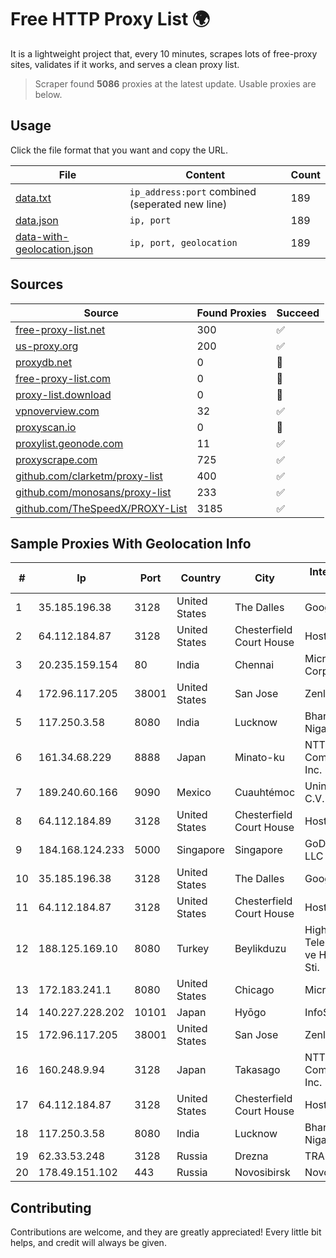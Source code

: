 
# Free HTTP Proxy List 🌍

It is a lightweight project that, every 10 minutes, scrapes lots of free-proxy sites, validates if it works, and serves a clean proxy list.


> Scraper found **5086** proxies at the latest update. Usable proxies are below.

## Usage

Click the file format that you want and copy the URL.


|File|Content|Count|
|----|-------|-----|
|[data.txt](https://raw.githubusercontent.com/themiralay/Proxy-List-World/master/data.txt)|`ip_address:port` combined (seperated new line)|189|
|[data.json](https://raw.githubusercontent.com/themiralay/Proxy-List-World/master/data.json)|`ip, port`|189|
|[data-with-geolocation.json](https://raw.githubusercontent.com/themiralay/Proxy-List-World/master/data-with-geolocation.json)|`ip, port, geolocation`|189|

## Sources

|Source|Found Proxies|Succeed|
|------|-------------|-------|
|[free-proxy-list.net](https://free-proxy-list.net)|300|✅|
|[us-proxy.org](https://www.us-proxy.org)|200|✅|
|[proxydb.net](http://proxydb.net)|0|🚫|
|[free-proxy-list.com](https://free-proxy-list.com/?page=&port=&type%5B%5D=http&type%5B%5D=https&up_time=0&search=Search)|0|🚫|
|[proxy-list.download](https://www.proxy-list.download/HTTP)|0|🚫|
|[vpnoverview.com](https://vpnoverview.com/privacy/anonymous-browsing/free-proxy-servers)|32|✅|
|[proxyscan.io](https://www.proxyscan.io)|0|🚫|
|[proxylist.geonode.com](https://proxylist.geonode.com/api/proxy-list?limit=300&page=1&sort_by=lastChecked&sort_type=desc&protocols=http,https)|11|✅|
|[proxyscrape.com](https://api.proxyscrape.com/v2/?request=displayproxies&protocol=http&timeout=10000&country=all&ssl=all&anonymity=all)|725|✅|
|[github.com/clarketm/proxy-list](https://raw.githubusercontent.com/clarketm/proxy-list/master/proxy-list-raw.txt)|400|✅|
|[github.com/monosans/proxy-list](https://raw.githubusercontent.com/monosans/proxy-list/main/proxies/http.txt)|233|✅|
|[github.com/TheSpeedX/PROXY-List](https://raw.githubusercontent.com/TheSpeedX/PROXY-List/master/http.txt)|3185|✅|


## Sample Proxies With Geolocation Info

|#|Ip|Port|Country|City|Internet Service Provider|
|-|--|----|-------|----|-------------------------|
|1|35.185.196.38|3128|United States|The Dalles|Google LLC|
|2|64.112.184.87|3128|United States|Chesterfield Court House|Hosted Backbone|
|3|20.235.159.154|80|India|Chennai|Microsoft Corporation|
|4|172.96.117.205|38001|United States|San Jose|Zenlayer Inc|
|5|117.250.3.58|8080|India|Lucknow|Bharat Sanchar Nigam Ltd|
|6|161.34.68.229|8888|Japan|Minato-ku|NTT PC Communications, Inc.|
|7|189.240.60.166|9090|Mexico|Cuauhtémoc|Uninet S.A. de C.V.|
|8|64.112.184.89|3128|United States|Chesterfield Court House|Hosted Backbone|
|9|184.168.124.233|5000|Singapore|Singapore|GoDaddy.com, LLC|
|10|35.185.196.38|3128|United States|The Dalles|Google LLC|
|11|64.112.184.87|3128|United States|Chesterfield Court House|Hosted Backbone|
|12|188.125.169.10|8080|Turkey|Beylikduzu|High Speed Telekomunikasyon ve Hab. Hiz. Ltd. Sti.|
|13|172.183.241.1|8080|United States|Chicago|Microsoft|
|14|140.227.228.202|10101|Japan|Hyōgo|InfoSphere|
|15|172.96.117.205|38001|United States|San Jose|Zenlayer Inc|
|16|160.248.9.94|3128|Japan|Takasago|NTT PC Communications, Inc.|
|17|64.112.184.87|3128|United States|Chesterfield Court House|Hosted Backbone|
|18|117.250.3.58|8080|India|Lucknow|Bharat Sanchar Nigam Ltd|
|19|62.33.53.248|3128|Russia|Drezna|TRANS-TELECOM|
|20|178.49.151.102|443|Russia|Novosibirsk|Novotelecom Ltd|



## Contributing

Contributions are welcome, and they are greatly appreciated! Every
little bit helps, and credit will always be given.


